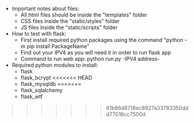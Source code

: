- Important notes about files:
    - All html files should be inside the "templates" folder
    - CSS files inside the "static/styles" folder
    - JS files inside the "static/scripts" folder 
- How to test with flask:
    - First install required python packages using the command "python -m pip install PackageName"
    - Find out your IPV4 as you will need it in order to run flask app
    - Command to run web app: python run.py -IPV4 address-
- Required python modules to install:
    - flask 
    - flask_bcrypt
<<<<<<< HEAD
    - flask_mysqldb
=======
    - flask_sqlalchemy
    - flask_wtf
>>>>>>> 61b86d8718ec8927a33783350ddd77016cc7500d

